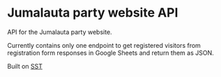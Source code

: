 # Jumalauta party website API

API for the Jumalauta party website.

Currently contains only one endpoint to get registered visitors from registration form responses in Google Sheets and
return them as JSON.

Built on [SST](https://sst.dev)
